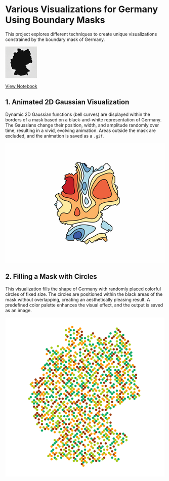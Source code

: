 # Various Visualizations for Germany Using Boundary Masks

This project explores different techniques to create unique visualizations constrained by the boundary mask of Germany.

![Used Mask](images/germany_resized_100x100_rgba.png)

[View Notebook](https://colab.research.google.com/drive/1cTRV19aWN1l-nwperGx57SVPyF0c7LoV#scrollTo=bbl8KXxPlzGM)

## 1. Animated 2D Gaussian Visualization
Dynamic 2D Gaussian functions (bell curves) are displayed within the borders of a mask based on a black-and-white representation of Germany. The Gaussians change their position, width, and amplitude randomly over time, resulting in a vivid, evolving animation. Areas outside the mask are excluded, and the animation is saved as a `.gif`.

![Animated Gaussian Visualization](gifs/germany_animation_masked_100x100.gif)

## 2. Filling a Mask with Circles
This visualization fills the shape of Germany with randomly placed colorful circles of fixed size. The circles are positioned within the black areas of the mask without overlapping, creating an aesthetically pleasing result. A predefined color palette enhances the visual effect, and the output is saved as an image.

![Filling Mask with Circles](images/germany_circles.png)
